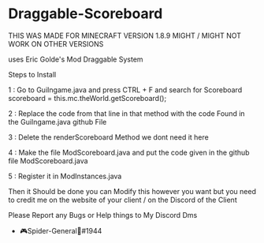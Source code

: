 # Draggable-Scoreboard

THIS WAS MADE FOR MINECRAFT VERSION 1.8.9 MIGHT / MIGHT NOT WORK ON OTHER VERSIONS

uses Eric Golde's Mod Draggable System

Steps to Install

1 : Go to GuiIngame.java and press CTRL + F and search for Scoreboard scoreboard = this.mc.theWorld.getScoreboard();

2 : Replace the code from that line in that method with the code Found in the GuiIngame.java github File

3 : Delete the renderScoreboard Method we dont need it here

4 : Make the file ModScoreboard.java and put the code given in the github file ModScoreboard.java

5 : Register it in ModInstances.java

Then it Should be done you can Modify this however you want but you need to credit me on the website of your client / on the Discord of the Client 

Please Report any Bugs or Help things to My Discord Dms

- 🎮Spider-General🍕#1944
